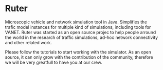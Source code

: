 # Ruter
Microscopic vehicle and network simulation tool in Java. Simplifies the trafic model instances for multiple kind of simulations, including tools for VANET. Ruter was started as an open source projec to help people arround the world in the research of traffic simulations, ad-hoc network connectivity and other related work.

Please follow the tutorials to start working with the simulator.
As an open source, it can only grow with the contribution of the community, therefore we will be very greatfull to have you at our crew.
